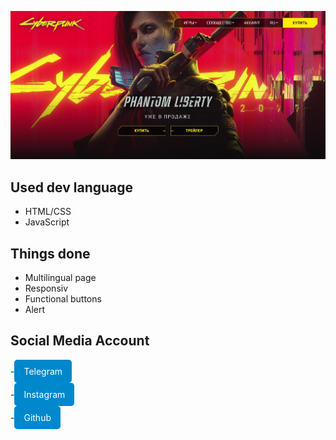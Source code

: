 <a href="http://www.ecchifigure.shop">
  
  ![alt](./svg/photo_5463201274301375453_w.jpg)

</a>

## Used dev language
- HTML/CSS
- JavaScript

## Things done

- Multilingual page
- Responsiv
- Functional buttons
- Alert

## Social Media Account

-<a href="https://t.me/shakxzodbek" style="display: inline-flex; align-items: center; background-color: #0088cc; color: white; padding: 10px 15px; text-decoration: none; border-radius: 5px;">
    Telegram 
</a>
</br>
-<a href="https://instagram.com/shakxzodbee" style="display: inline-flex; align-items: center; background-color: #0088cc; color: white; padding: 10px 15px; text-decoration: none; border-radius: 5px;">
    Instagram 
</a>
</br>
-<a href="https://github.com/Shakxzodbee" style="display: inline-flex; align-items: center; background-color: #0088cc; color: white; padding: 10px 15px; text-decoration: none; border-radius: 5px;">
    Github 
</a>
